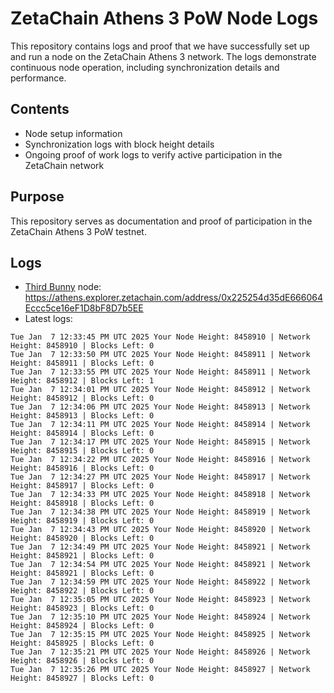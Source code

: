 # ZetaChain Athens 3 PoW Node Logs
This repository contains logs and proof that we have successfully set up and run a node on the ZetaChain Athens 3 network. The logs demonstrate continuous node operation, including synchronization details and performance.

## Contents
- Node setup information
- Synchronization logs with block height details
- Ongoing proof of work logs to verify active participation in the ZetaChain network

## Purpose
This repository serves as documentation and proof of participation in the ZetaChain Athens 3 PoW testnet.

## Logs

- [Third Bunny](https://thirdbunny.xyz/) node: https://athens.explorer.zetachain.com/address/0x225254d35dE666064Eccc5ce16eF1D8bF8D7b5EE
- Latest logs:
```
Tue Jan  7 12:33:45 PM UTC 2025 Your Node Height: 8458910 | Network Height: 8458910 | Blocks Left: 0
Tue Jan  7 12:33:50 PM UTC 2025 Your Node Height: 8458911 | Network Height: 8458911 | Blocks Left: 0
Tue Jan  7 12:33:55 PM UTC 2025 Your Node Height: 8458911 | Network Height: 8458912 | Blocks Left: 1
Tue Jan  7 12:34:01 PM UTC 2025 Your Node Height: 8458912 | Network Height: 8458912 | Blocks Left: 0
Tue Jan  7 12:34:06 PM UTC 2025 Your Node Height: 8458913 | Network Height: 8458913 | Blocks Left: 0
Tue Jan  7 12:34:11 PM UTC 2025 Your Node Height: 8458914 | Network Height: 8458914 | Blocks Left: 0
Tue Jan  7 12:34:17 PM UTC 2025 Your Node Height: 8458915 | Network Height: 8458915 | Blocks Left: 0
Tue Jan  7 12:34:22 PM UTC 2025 Your Node Height: 8458916 | Network Height: 8458916 | Blocks Left: 0
Tue Jan  7 12:34:27 PM UTC 2025 Your Node Height: 8458917 | Network Height: 8458917 | Blocks Left: 0
Tue Jan  7 12:34:33 PM UTC 2025 Your Node Height: 8458918 | Network Height: 8458918 | Blocks Left: 0
Tue Jan  7 12:34:38 PM UTC 2025 Your Node Height: 8458919 | Network Height: 8458919 | Blocks Left: 0
Tue Jan  7 12:34:43 PM UTC 2025 Your Node Height: 8458920 | Network Height: 8458920 | Blocks Left: 0
Tue Jan  7 12:34:49 PM UTC 2025 Your Node Height: 8458921 | Network Height: 8458921 | Blocks Left: 0
Tue Jan  7 12:34:54 PM UTC 2025 Your Node Height: 8458921 | Network Height: 8458921 | Blocks Left: 0
Tue Jan  7 12:34:59 PM UTC 2025 Your Node Height: 8458922 | Network Height: 8458922 | Blocks Left: 0
Tue Jan  7 12:35:05 PM UTC 2025 Your Node Height: 8458923 | Network Height: 8458923 | Blocks Left: 0
Tue Jan  7 12:35:10 PM UTC 2025 Your Node Height: 8458924 | Network Height: 8458924 | Blocks Left: 0
Tue Jan  7 12:35:15 PM UTC 2025 Your Node Height: 8458925 | Network Height: 8458925 | Blocks Left: 0
Tue Jan  7 12:35:21 PM UTC 2025 Your Node Height: 8458926 | Network Height: 8458926 | Blocks Left: 0
Tue Jan  7 12:35:26 PM UTC 2025 Your Node Height: 8458927 | Network Height: 8458927 | Blocks Left: 0
```
